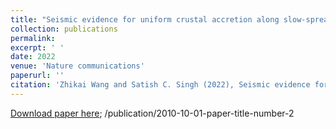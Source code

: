 ```yaml
---
title: "Seismic evidence for uniform crustal accretion along slow-spreading ridges in the equatorial Atlantic Ocean"
collection: publications
permalink:
excerpt: ' '
date: 2022
venue: 'Nature communications'
paperurl: ''
citation: 'Zhikai Wang and Satish C. Singh (2022), Seismic evidence for uniform crustal accretion along slow-spreading ridges in the equatorial Atlantic Ocean, Nature communications, 13, 7809.'
---
```

[Download paper here](https://www.nature.com/articles/s41467-022-35459-z); /publication/2010-10-01-paper-title-number-2
